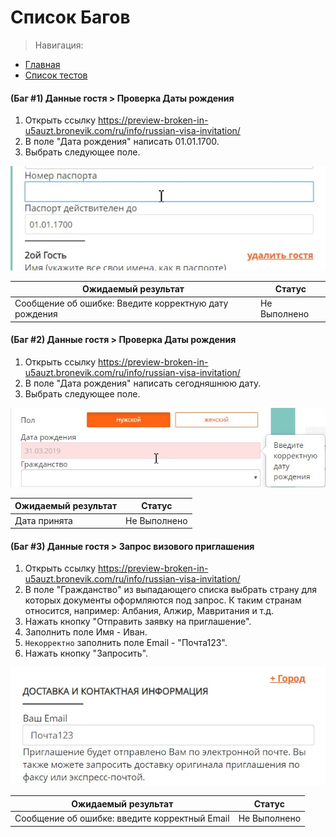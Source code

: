 # Список Багов
> Навигация:

- [Главная](README.md)
- [Список тестов](TEST.md)

<a name="bug1"></a>
#### (Баг #1) Данные гостя > Проверка Даты рождения 
1. Открыть ссылку https://preview-broken-in-u5auzt.bronevik.com/ru/info/russian-visa-invitation/
2. В поле "Дата рождения" написать 01.01.1700.
3. Выбрать следующее поле.

![Bug1](bugs/bug1.jpg)

| Ожидаемый результат | Статус |
| ------ | ------ |
| Сообщение об ошибке: Введите корректную дату рождения | Не Выполнено |


<a name="bug2"></a>
#### (Баг #2) Данные гостя > Проверка Даты рождения 
1. Открыть ссылку https://preview-broken-in-u5auzt.bronevik.com/ru/info/russian-visa-invitation/
2. В поле "Дата рождения" написать сегодняшнюю дату.
3. Выбрать следующее поле.

![Bug2](bugs/bug2.jpg)

| Ожидаемый результат | Статус |
| ------ | ------ |
| Дата принята | Не Выполнено|

<a name="bug3"></a>
#### (Баг #3) Данные гостя > Запрос визового приглашения

1. Открыть ссылку https://preview-broken-in-u5auzt.bronevik.com/ru/info/russian-visa-invitation/
2. В поле "Гражданство" из выпадающего списка выбрать страну для которых документы оформляются под запрос. К таким странам относится, например: Албания, Алжир, Мавритания и т.д. 
3. Нажать кнопку "Отправить заявку на приглашение".
4. Заполнить поле Имя - Иван.
5. `Некорректно` заполнить поле Email - "Почта123".
6. Нажать кнопку "Запросить".

![Bug3](bugs/bug3.jpg)

| Ожидаемый результат | Статус |
| ------ | ------ |
| Сообщение об ошибке: введите корректный Email | Не Выполнено |
